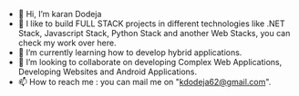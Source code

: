 - 👋 Hi, I’m karan Dodeja 
- 👀 I like to build FULL STACK projects in different technologies like .NET Stack, Javascript Stack, Python Stack and another Web Stacks, you can check my work over here.
- 🌱 I’m currently learning how to develop hybrid applications.
- 💞️ I’m looking to collaborate on developing Complex Web Applications, Developing Websites and Android Applications.
- 📫 How to reach me : you can mail me on "kdodeja62@gmail.com".

<!---
karan2503D/karan2503D is a ✨ special ✨ repository because its `README.md` (this file) appears on your GitHub profile.
You can click the Preview link to take a look at your changes.
--->
